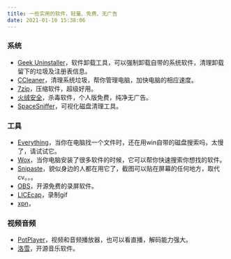 ```yaml
---
title: 一些实用的软件，轻量、免费、无广告
date: 2021-01-10 15:38:06
---
```

### 系统
* [Geek Uninstaller](https://geekuninstaller.com/download)，软件卸载工具，可以强制卸载自带的系统软件，清理卸载留下的垃圾及注册表信息。
* [CCleaner](https://www.ccleaner.com/)，清理系统垃圾，帮你管理电脑，加快电脑的相应速度。
* [7zip](https://www.7-zip.org/)，压缩软件，超级好用。
* [火绒安全](https://huorong.cn/person5.html)，杀毒软件，个人版免费，纯净无广告。
* [SpaceSniffer](http://www.uderzo.it/main_products/space_sniffer/download_alt.html)，可视化磁盘清理工具。


### 工具
* [Everything](https://www.voidtools.com/zh-cn/)，当你在电脑找一个文件时，还在用win自带的磁盘搜索吗，太慢了，请试试它。
* [Wox](http://www.wox.one/)，当你电脑安装了很多软件的时候，它可以帮你快速搜索你想找的软件。
* [Snipaste](https://github.com/Snipaste/feedback)，貌似身边的人都在用它了，截图可以贴在屏幕的任何地方，取代cv。。。
* [OBS](https://obsproject.com/)，开源免费的录屏软件。
* [LICEcap](https://www.cockos.com/licecap/)，录制gif
* [xpn](https://github.com/getfotiaoqiang/download)，

### 视频音频
* [PotPlayer](http://www.potplayercn.com/download/)，视频和音频播放器，也可以看直播，解码能力强大。
* [洛雪](https://github.com/lyswhut/lx-music-desktop)，开源音乐软件。



